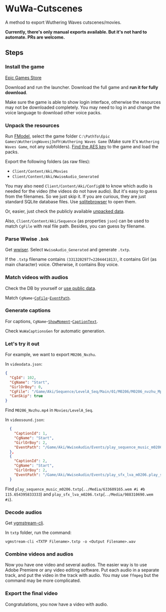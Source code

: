 # WuWa-Cutscenes

A method to export Wuthering Waves cutscenes/movies.

**Currently, there's only manual exports available. But it's not hard to automate. PRs are welcome.**

## Steps

### Install the game

[Epic Games Store](https://store.epicgames.com/en-US/p/wuthering-waves-76ebc5)

Download and run the launcher. Download the full game and **run it for fully download**.

Make sure the game is able to show login interface, otherwise the resources may not be downloaded completely. You may need to log in and change the voice language to download other voice packs.

### Unpack the resources

Run [FModel](https://github.com/4sval/FModel), select the game folder `C:\PathTo\Epic Games\WutheringWavesj3oFh\Wuthering Waves Game` (Make sure it's `Wuthering Waves Game`, not any subfolders). [Find the AES key](https://github.com/ClostroOffi/wuwa-aes-archive) to the game and load the packs.

Export the following folders (as raw files):

- `Client/Content/Aki/Movies`
- `Client/Content/Aki/WwiseAudio_Generated`

You may also need `Client/Content/Aki/ConfigDB` to know which audio is needed for the video (the videos do not have audio). But it's easy to guess from the filenames. So we just skip it. If you are curious, they are just standard SQLite database files. Use [sqlitebrowser](https://github.com/sqlitebrowser/sqlitebrowser) to open them.

Or, easier, just check the publicly available [unpacked data](https://github.com/Arikatsu/WutheringWaves_Data/blob/1.3/BinData/cgVedio/videosound.json).

Also, `Client/Content/Aki/Sequence` (as properties `json`) can be used to match `CgFile` with real file path. Besides, you can guess by filename.

### Parse Wwise `.bnk`

Get [wwiser](https://github.com/bnnm/wwiser). Select `WwiseAudio_Generated` and generate `.txtp`.

If the `.txtp` filename contains `(3313202977=2204441813)`, it contains Girl (as main character) voice. Otherwise, it contains Boy voice.

### Match videos with audios

Check the DB by yourself or [use public data](https://github.com/Arikatsu/WutheringWaves_Data/blob/1.3/BinData/cgVedio/videodata.json).

Match `CgName`-[`CgFile`](https://github.com/Arikatsu/WutheringWaves_Data/blob/1.3/BinData/cgVedio/videodata.json)-[`EventPath`](https://github.com/Arikatsu/WutheringWaves_Data/blob/1.3/BinData/cgVedio/videosound.json).

### Generate captions

For captions, `CgName`-[`ShowMoment`](https://github.com/Arikatsu/WutheringWaves_Data/blob/1.3/BinData/cgVedio/videocaption.json)-[`CaptionText`](https://github.com/Arikatsu/WutheringWaves_Data/blob/1.3/Textmaps/zh-Hans/multi_text/MultiText.json).

Check `WuWaCaptionsGen` for automatic generation.

### Let's try it out

For example, we want to export `M0206_Nvzhu`.

In `videodata.json`:

```json
{
  "CgId": 102,
  "CgName": "Start",
  "GirlOrBoy": 0,
  "CgFile": "/Game/Aki/Sequence/LevelA_Seq/Main/01/M0206/M0206_nvzhu_Mp4.M0206_nvzhu_Mp4",
  "CanSkip": true
}
```

Find `M0206_Nvzhu.mp4` in `Movies/LevelA_Seq`.

In `videosound.json`:

```json
  {
    "CaptionId": 1,
    "CgName": "Start",
    "GirlOrBoy": 2,
    "EventPath": "/Game/Aki/WwiseAudio/Events/play_sequence_music_m0206.play_sequence_music_m0206"
  },
  {
    "CaptionId": 2,
    "CgName": "Start",
    "GirlOrBoy": 2,
    "EventPath": "/Game/Aki/WwiseAudio/Events/play_sfx_lva_m0206.play_sfx_lva_m0206"
  }
```

Find `play_sequence_music_m0206.txtp`(`../Media/633609165.wem #i #b 115.654395833333`) and `play_sfx_lva_m0206.txtp`(`../Media/988310690.wem #i`).

### Decode audios

Get [vgmstream-cli](https://github.com/vgmstream/vgmstream).

In `txtp` folder, run the command:

```shell
vgmstream-cli <TXTP Filename>.txtp -o <Output Filename>.wav
```

### Combine videos and audios

Now you have one video and several audios. The easier way is to use Adobe Premiere or any video editing software. Put each audio in a separate track, and put the video in the track with audio. You may use `ffmpeg` but the command may be more complicated.

### Export the final video

Congratulations, you now have a video with audio.
